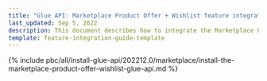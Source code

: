 ```yaml
---
title: "Glue API: Marketplace Product Offer + Wishlist feature integration"
last_updated: Sep 5, 2022
description: This document describes how to integrate the Marketplace Product Offer + Wishlist Glue API feature into a Spryker project.
template: feature-integration-guide-template
---
```


{% include pbc/all/install-glue-api/202212.0/marketplace/install-the-marketplace-product-offer-wishlist-glue-api.md %} <!-- To edit, see /_includes/pbc/all/install-glue-api/202212.0/marketplace/install-the-marketplace-product-offer-wishlist-glue-api.md -->
